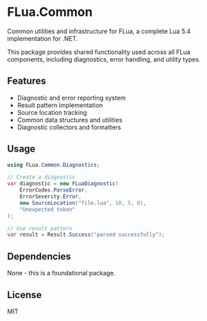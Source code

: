 # FLua.Common

Common utilities and infrastructure for FLua, a complete Lua 5.4 implementation for .NET.

This package provides shared functionality used across all FLua components, including diagnostics, error handling, and utility types.

## Features

- Diagnostic and error reporting system
- Result pattern implementation
- Source location tracking
- Common data structures and utilities
- Diagnostic collectors and formatters

## Usage

```csharp
using FLua.Common.Diagnostics;

// Create a diagnostic
var diagnostic = new FLuaDiagnostic(
    ErrorCodes.ParseError,
    ErrorSeverity.Error,
    new SourceLocation("file.lua", 10, 5, 8),
    "Unexpected token"
);

// Use result pattern
var result = Result.Success("parsed successfully");
```

## Dependencies

None - this is a foundational package.

## License

MIT
